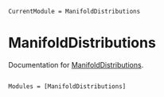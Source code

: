 ```@meta
CurrentModule = ManifoldDistributions
```

# ManifoldDistributions

Documentation for [ManifoldDistributions](https://github.com/JuliaManifolds/ManifoldDistributions.jl).

```@index
```

```@autodocs
Modules = [ManifoldDistributions]
```
